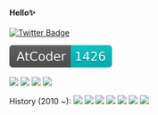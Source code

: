#### Hello✨
[![Twitter Badge](https://img.shields.io/badge/-@anozon-1ca0f1?style=flat-square&labelColor=1ca0f1&logo=twitter&logoColor=white&link=https://twitter.com/anozon)](https://twitter.com/anozon)
<!-- [![](https://raw.githubusercontent.com/elzup/competitive-pg-wrokspace/master/atcoder-badge-anozon.svg)](https://atcoder.jp/users/anozon) -->
[![](https://raw.githubusercontent.com/elzup/competitive-pg-wrokspace/master/atcoder-badge-elzup.svg)](https://atcoder.jp/users/elzup)

![](https://img.shields.io/badge/-Rails-CC0000.svg?logo=ruby-on-rails&style=flat)
![](https://img.shields.io/badge/-React-555.svg?logo=react&style=flat)
![](https://img.shields.io/badge/-Vim-019733.svg?logo=vim&style=flat)
![](https://img.shields.io/badge/-Firebase-4195D8.svg?logo=firebase&style=flat)


History (2010 ~):
![](https://img.shields.io/badge/-C++-00599C.svg?logo=c%2B%2B&style=flat)
![](https://img.shields.io/badge/-PHP-442244.svg?logo=php&style=flat)
![](https://img.shields.io/badge/-Ruby-CC0000.svg?logo=ruby&style=flat)
![](https://img.shields.io/badge/-Python-F9DC3E.svg?logo=python&style=flat)
![](https://img.shields.io/badge/-Swift-662211.svg?logo=swift&style=flat)
![](https://img.shields.io/badge/-Javascript-333300.svg?logo=javascript&style=flat)
![](https://img.shields.io/badge/-TypeScript-001244.svg?logo=typescript&style=flat)

<!-- [![elzup's github stats](https://github-readme-stats.vercel.app/api?username=elzup)](https://github.com/anuraghazra/github-readme-stats) -->
